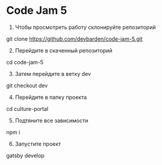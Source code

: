 # Code Jam 5
1. Чтобы просмотреть работу склонируйте репозиторий  

git clone https://github.com/devbarden/code-jam-5.git

2. Перейдите в скаченный репозиторий  

cd code-jam-5

3. Затем перейдите в ветку dev 

git checkout dev

4. Перейдите в папку проекта  

cd culture-portal

5. Подтяните все зависимости  

npm i

6. Запустите проект  

gatsby develop
